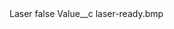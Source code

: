 <?xml version="1.0" encoding="UTF-8"?>
<CustomMetadata xmlns="http://soap.sforce.com/2006/04/metadata" xmlns:xsi="http://www.w3.org/2001/XMLSchema-instance" xmlns:xsd="http://www.w3.org/2001/XMLSchema">
    <label>Laser</label>
    <protected>false</protected>
    <values>
        <field>Value__c</field>
        <value xsi:type="xsd:string">laser-ready.bmp</value>
    </values>
</CustomMetadata>
